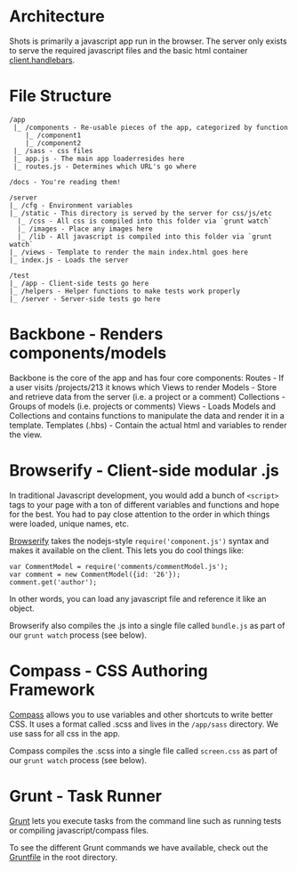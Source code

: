 Architecture
============

Shots is primarily a javascript app run in the browser. The server only exists to serve the required javascript files and the basic html container [client.handlebars](/server/views/client.handlebars).

# File Structure

````
/app
 |_ /components - Re-usable pieces of the app, categorized by function
    |_ /component1
    |_ /component2
 |_ /sass - css files
 |_ app.js - The main app loaderresides here
 |_ routes.js - Determines which URL's go where

/docs - You're reading them!

/server
|_ /cfg - Environment variables
|_ /static - This directory is served by the server for css/js/etc
  |_ /css - All css is compiled into this folder via `grunt watch`
  |_ /images - Place any images here
  |_ /lib - All javascript is compiled into this folder via `grunt watch`
|_ /views - Template to render the main index.html goes here
|_ index.js - Loads the server

/test
|_ /app - Client-side tests go here
|_ /helpers - Helper functions to make tests work properly
|_ /server - Server-side tests go here
 ````

# Backbone - Renders components/models

Backbone is the core of the app and has four core components:
Routes - If a user visits /projects/213 it knows which Views to render
Models - Store and retrieve data from the server (i.e. a project or a comment)
Collections - Groups of models (i.e. projects or comments)
Views - Loads Models and Collections and contains functions to manipulate the data and render it in a template.
Templates (.hbs) - Contain the actual html and variables to render the view.


# Browserify - Client-side modular .js

In traditional Javascript development, you would add a bunch of `<script>` tags to your page with a ton of different variables and functions and hope for the best. You had to pay close attention to the order in which things were loaded, unique names, etc.

[Browserify](http://www.browserify.com) takes the nodejs-style `require('component.js')` syntax and makes it available on the client. This lets you do cool things like:

````
var CommentModel = require('comments/commentModel.js');
var comment = new CommentModel({id: '26'});
comment.get('author');
````

In other words, you can load any javascript file and reference it like an object.

Browserify also compiles the .js into a single file called `bundle.js` as part of our `grunt watch` process (see below).


# Compass - CSS Authoring Framework

[Compass](http://compass-style.org/) allows you to use variables and other shortcuts to write better CSS. It uses a format called .scss and lives in the `/app/sass` directory. We use sass for all css in the app.

Compass compiles the .scss into a single file called `screen.css` as part of our `grunt watch` process (see below).


# Grunt - Task Runner

[Grunt](http://gruntjs.com/) lets you execute tasks from the command line such as running tests or compiling javascript/compass files.

To see the different Grunt commands we have available, check out the [Gruntfile](/Gruntfile.js) in the root directory.

